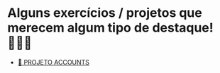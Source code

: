 # Alguns exercícios / projetos que merecem algum tipo de destaque! 👩🏻‍💻

- [🌟 PROJETO ACCOUNTS](./5_ACCOUNTS/)

